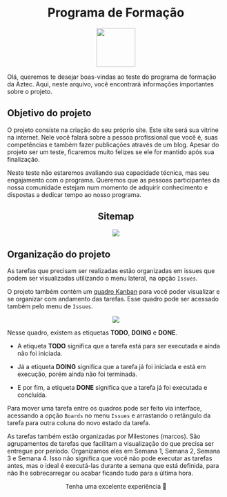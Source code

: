 <div align="center"><h1><b>Programa de Formação</b></h1>
<img src="https://aztecweb.net/packages/uploads/2020/06/logo_header.svg" width="90"></div>

Olá, queremos te desejar boas-vindas ao teste do programa de formação da Aztec. 
Aqui, neste arquivo, você encontrará informações importantes sobre o projeto.


## Objetivo do projeto
O projeto consiste na criação do seu próprio site. Este site será sua vitrine na internet. Nele você falará sobre a pessoa profissional que você é, suas competências e também fazer publicações através de um blog. Apesar do projeto ser um teste, ficaremos muito felizes se ele for mantido após sua finalização. 

Neste teste não estaremos avaliando sua capacidade técnica, mas seu engajamento com o programa. Queremos que as pessoas participantes da nossa comunidade estejam num momento de adquirir conhecimento e dispostas a dedicar tempo ao nosso programa.

<div align="center"><h2><b>Sitemap</b></h2>
<img src="https://i.imgur.com/7DG5hqA.png"></div>

## Organização do projeto
As tarefas que precisam ser realizadas estão organizadas em issues que podem ser visualizadas utilizando o menu lateral, na opção `Issues`.

O projeto também contém um [quadro Kanban](https://kanbanize.com/pt/recursos-kanban/primeiros-passos/o-que-e-quadro-kanban#:~:text=Um%20Quadro%20Kanban%20%C3%A9%20uma,componentes%20chave%20do%20m%C3%A9todo%20Kanban.&text=Quando%20uma%20tarefa%20entra%20no,de%20quadro%20de%20tarefas%20Kanban.) para você poder visualizar e se organizar com andamento das tarefas. Esse quadro pode ser acessado também pelo menu de `Issues`.

<div align="center"><img src="https://i.imgur.com/MWvvp6h.png"></div>

Nesse quadro, existem as etiquetas **TODO**, **DOING** e **DONE**. 

- A etiqueta **TODO** significa que a tarefa está para ser executada e ainda não foi iniciada.

- Já a etiqueta **DOING** significa que a tarefa já foi iniciada e está em execução, porém ainda não foi terminada.

- E por fim, a etiqueta **DONE** significa que a tarefa já foi executada e concluída.

Para mover uma tarefa entre os quadros pode ser feito via interface, acessando a opção `Boards` no menu `Issues` e arrastando o retângulo da tarefa para outra coluna do novo estado da tarefa.

As tarefas também estão organizadas por Milestones (marcos). São agrupamentos de tarefas que facilitam a visualização do que precisa ser entregue por período. Organizamos eles em Semana 1, Semana 2, Semana 3 e Semana 4. Isso não significa que você não pode executar as tarefas antes, mas o ideal é executá-las durante a semana que está definida, para não lhe sobrecarregar ou acabar ficando tudo para a última hora.



<div align="center">Tenha uma excelente experiência 🙂</div>

